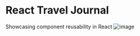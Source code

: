 # React Travel Journal

Showcasing component reusability in React
![image](https://github.com/user-attachments/assets/1e28d720-2bef-4237-a7db-65b7af84be8c)

